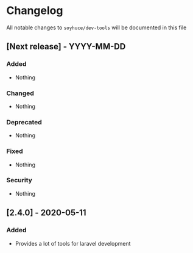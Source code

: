 # Changelog

All notable changes to `soyhuce/dev-tools` will be documented in this file

## [Next release] - YYYY-MM-DD

### Added

- Nothing

### Changed

- Nothing

### Deprecated

- Nothing

### Fixed

- Nothing

### Security

- Nothing

## [2.4.0] - 2020-05-11

### Added

- Provides a lot of tools for laravel development
